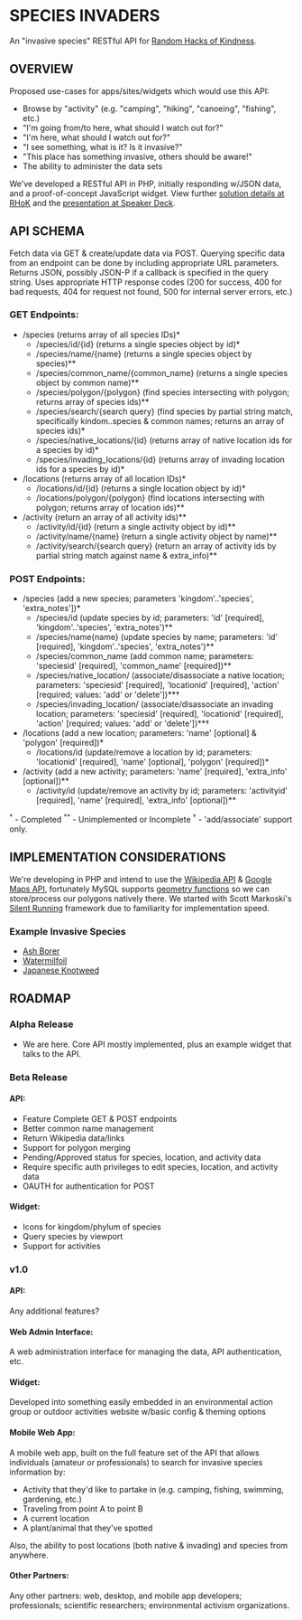 SPECIES INVADERS
================

An "invasive species" RESTful API for [Random Hacks of Kindness](http://www.rhok.org/problems/invasive-species-identification).

OVERVIEW
--------

Proposed use-cases for apps/sites/widgets which would use this API:

- Browse by "activity" (e.g. "camping", "hiking", "canoeing", "fishing", etc.)
- "I'm going from/to here, what should I watch out for?"
- "I'm here, what should I watch out for?"
- "I see something, what is it? Is it invasive?"
- "This place has something invasive, others should be aware!"
- The ability to administer the data sets

We've developed a RESTful API in PHP, initially responding w/JSON data, and a proof-of-concept JavaScript widget. View further [solution details at RHoK](http://www.rhok.org/solutions/species-invaders-api) and the [presentation at Speaker Deck](https://speakerdeck.com/u/morgant/p/species-invaders).

API SCHEMA
----------

Fetch data via GET & create/update data via POST. Querying specific data from an endpoint can be done by including appropriate URL parameters. Returns JSON, possibly JSON-P if a callback is specified in the query string. Uses appropriate HTTP response codes (200 for success, 400 for bad requests, 404 for request not found, 500 for internal server errors, etc.)

### GET Endpoints:

- /species (returns array of all species IDs)*
  - /species/id/{id} (returns a single species object by id)*
  - /species/name/{name} (returns a single species object by species)**
  - /species/common_name/{common_name} (returns a single species object by common name)**
  - /species/polygon/{polygon} (find species intersecting with polygon; returns array of species ids)**
  - /species/search/{search query} (find species by partial string match, specifically kindom..species & common names; returns an array of species ids)*
  - /species/native_locations/{id} (returns array of native location ids for a species by id)*
  - /species/invading_locations/{id} (returns array of invading location ids for a species by id)*
- /locations (returns array of all location IDs)*
  - /locations/id/{id} (returns a single location object by id)*
  - /locations/polygon/{polygon} (find locations intersecting with polygon; returns array of location ids)**
- /activity (return an array of all activity ids)**
  - /activity/id/{id} (return a single activity object by id)**
  - /activity/name/{name} (return a single activity object by name)**
  - /activity/search/{search query} (return an array of activity ids by partial string match against name & extra_info)**

### POST Endpoints:

- /species (add a new species; parameters 'kingdom'..'species', 'extra_notes'])* 
  - /species/id (update species by id; parameters: 'id' [required], 'kingdom'..'species', 'extra_notes')**
  - /species/name{name} (update species by name; parameters: 'id' [required], 'kingdom'..'species', 'extra_notes')**
  - /species/common_name (add common name; parameters: 'speciesid' [required], 'common_name' [required])**
  - /species/native_location/ (associate/disassociate a native location; parameters: 'speciesid' [required], 'locationid' [required], 'action' [required; values: 'add' or 'delete'])**†
  - /species/invading_location/ (associate/disassociate an invading location; parameters: 'speciesid' [required], 'locationid' [required], 'action' [required; values: 'add' or 'delete'])**†
- /locations (add a new location; parameters: 'name' [optional] & 'polygon' [required])*
  - /locations/id (update/remove a location by id; parameters: 'locationid' [required], 'name' [optional], 'polygon' [required])*
- /activity (add a new activity; parameters: 'name' [required], 'extra_info' [optional])**
  - /activity/id (update/remove an activity by id; parameters: 'activityid' [required], 'name' [required], 'extra_info' [optional])**

<sup>\*</sup> - Completed
<sup>**</sup> - Unimplemented or Incomplete
<sup>†</sup> - 'add/associate' support only.

IMPLEMENTATION CONSIDERATIONS
-----------------------------

We're developing in PHP and intend to use the [Wikipedia API](http://www.mediawiki.org/wiki/API) & [Google Maps API](https://developers.google.com/maps/documentation/), fortunately MySQL supports [geometry functions](http://dev.mysql.com/doc/refman/4.1/en/geometry-property-functions.html) so we can store/process our polygons natively there. We started with Scott Markoski's [Silent Running](https://github.com/smarkoski/sr-framework) framework due to familiarity for implementation speed.

### Example Invasive Species

* [Ash Borer](http://en.wikipedia.org/wiki/Ash_Borer)
* [Watermilfoil](http://en.wikipedia.org/wiki/Watermilfoil)
* [Japanese Knotweed](http://en.wikipedia.org/wiki/Japanese_knot_weed)

ROADMAP
-------

### Alpha Release

* We are here. Core API mostly implemented, plus an example widget that talks to the API.

### Beta Release

#### API:

* Feature Complete GET & POST endpoints
* Better common name management
* Return Wikipedia data/links
* Support for polygon merging
* Pending/Approved status for species, location, and activity data
* Require specific auth privileges to edit species, location, and activity data
* OAUTH for authentication for POST

#### Widget:

* Icons for kingdom/phylum of species
* Query species by viewport
* Support for activities

### v1.0

#### API:

Any additional features?

#### Web Admin Interface:

A web administration interface for managing the data, API authentication, etc.

#### Widget:

Developed into something easily embedded in an environmental action group or outdoor activities website w/basic config & theming options

#### Mobile Web App:

A mobile web app, built on the full feature set of the API that allows individuals (amateur or professionals) to search for invasive species information by:

  * Activity that they'd like to partake in (e.g. camping, fishing, swimming, gardening, etc.)
  * Traveling from point A to point B
  * A current location
  * A plant/animal that they've spotted

Also, the ability to post locations (both native & invading) and species from anywhere.

#### Other Partners:

Any other partners: web, desktop, and mobile app developers; professionals; scientific researchers; environmental activism organizations.
